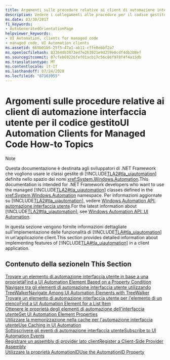 ```yaml
---
title: Argomenti sulle procedure relative ai client di automazione interfaccia utente per il codice gestito
description: Vedere i collegamenti alle procedure per il codice gestito, che forniscono informazioni dettagliate sull'implementazione delle funzionalità di automazione interfaccia utente Microsoft in un'applicazione client.
ms.date: 03/30/2017
f1_keywords:
- AutoGeneratedOrientationPage
helpviewer_keywords:
- UI Automation, clients for managed code
- managed code, UI Automation clients
ms.assetid: 665b01b5-25f5-47a1-ab11-cffe8ebbf2a7
ms.openlocfilehash: 83364db3873ed7e263921e9d259e6cdf4db2b8ef
ms.sourcegitcommit: 87cfeb69226fef01acb17c56c86f978f4f4a13db
ms.translationtype: MT
ms.contentlocale: it-IT
ms.lasthandoff: 07/24/2020
ms.locfileid: "87163955"
---
```

# <a name="ui-automation-clients-for-managed-code-how-to-topics"></a><span data-ttu-id="c4789-103">Argomenti sulle procedure relative ai client di automazione interfaccia utente per il codice gestito</span><span class="sxs-lookup"><span data-stu-id="c4789-103">UI Automation Clients for Managed Code How-to Topics</span></span>
> [!NOTE]
> <span data-ttu-id="c4789-104">Questa documentazione è destinata agli sviluppatori di .NET Framework che vogliono usare le classi gestite di [!INCLUDE[TLA2#tla_uiautomation](../../../includes/tla2sharptla-uiautomation-md.md)] definite nello spazio dei nomi <xref:System.Windows.Automation>.</span><span class="sxs-lookup"><span data-stu-id="c4789-104">This documentation is intended for .NET Framework developers who want to use the managed [!INCLUDE[TLA2#tla_uiautomation](../../../includes/tla2sharptla-uiautomation-md.md)] classes defined in the <xref:System.Windows.Automation> namespace.</span></span> <span data-ttu-id="c4789-105">Per informazioni aggiornate su [!INCLUDE[TLA2#tla_uiautomation](../../../includes/tla2sharptla-uiautomation-md.md)], vedere [Windows Automation API: automazione interfaccia utente](/windows/win32/winauto/entry-uiauto-win32).</span><span class="sxs-lookup"><span data-stu-id="c4789-105">For the latest information about [!INCLUDE[TLA2#tla_uiautomation](../../../includes/tla2sharptla-uiautomation-md.md)], see [Windows Automation API: UI Automation](/windows/win32/winauto/entry-uiauto-win32).</span></span>  
  
 <span data-ttu-id="c4789-106">In questa sezione vengono fornite informazioni dettagliate sull'implementazione delle funzionalità di [!INCLUDE[TLA#tla_uiautomation](../../../includes/tlasharptla-uiautomation-md.md)] in un'applicazione client.</span><span class="sxs-lookup"><span data-stu-id="c4789-106">This section provides detailed information about implementing features of [!INCLUDE[TLA#tla_uiautomation](../../../includes/tlasharptla-uiautomation-md.md)] in a client application.</span></span>  
  
## <a name="in-this-section"></a><span data-ttu-id="c4789-107">Contenuto della sezione</span><span class="sxs-lookup"><span data-stu-id="c4789-107">In This Section</span></span>  
 [<span data-ttu-id="c4789-108">Trovare un elemento di automazione interfaccia utente in base a una proprietà</span><span class="sxs-lookup"><span data-stu-id="c4789-108">Find a UI Automation Element Based on a Property Condition</span></span>](find-a-ui-automation-element-based-on-a-property-condition.md)  
 [<span data-ttu-id="c4789-109">Navigare tra gli elementi di automazione interfaccia utente utilizzando TreeWalker</span><span class="sxs-lookup"><span data-stu-id="c4789-109">Navigate Among UI Automation Elements with TreeWalker</span></span>](navigate-among-ui-automation-elements-with-treewalker.md)  
 [<span data-ttu-id="c4789-110">Trovare un elemento di automazione interfaccia utente per l'elemento di un elenco</span><span class="sxs-lookup"><span data-stu-id="c4789-110">Find a UI Automation Element for a List Item</span></span>](find-a-ui-automation-element-for-a-list-item.md)  
 [<span data-ttu-id="c4789-111">Ottenere le proprietà degli elementi di automazione dell'interfaccia utente</span><span class="sxs-lookup"><span data-stu-id="c4789-111">Get UI Automation Element Properties</span></span>](get-ui-automation-element-properties.md)  
 [<span data-ttu-id="c4789-112">Utilizzare la memorizzazione nella cache per l'automazione interfaccia utente</span><span class="sxs-lookup"><span data-stu-id="c4789-112">Use Caching in UI Automation</span></span>](use-caching-in-ui-automation.md)  
 [<span data-ttu-id="c4789-113">Sottoscrivere gli eventi di automazione interfaccia utente</span><span class="sxs-lookup"><span data-stu-id="c4789-113">Subscribe to UI Automation Events</span></span>](subscribe-to-ui-automation-events.md)  
 [<span data-ttu-id="c4789-114">Registrare un assembly di provider lato client</span><span class="sxs-lookup"><span data-stu-id="c4789-114">Register a Client-Side Provider Assembly</span></span>](register-a-client-side-provider-assembly.md)  
 [<span data-ttu-id="c4789-115">Utilizzare la proprietà AutomationID</span><span class="sxs-lookup"><span data-stu-id="c4789-115">Use the AutomationID Property</span></span>](use-the-automationid-property.md)
